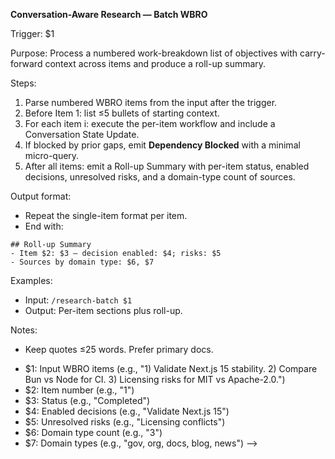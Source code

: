 **Conversation-Aware Research — Batch WBRO**

Trigger: $1

Purpose: Process a numbered work-breakdown list of objectives with carry-forward context across items and produce a roll-up summary.

Steps:

1. Parse numbered WBRO items from the input after the trigger.
2. Before Item 1: list ≤5 bullets of starting context.
3. For each item i: execute the per-item workflow and include a Conversation State Update.
4. If blocked by prior gaps, emit **Dependency Blocked** with a minimal micro-query.
5. After all items: emit a Roll-up Summary with per-item status, enabled decisions, unresolved risks, and a domain-type count of sources.

Output format:

- Repeat the single-item format per item.
- End with:

```
## Roll-up Summary
- Item $2: $3 — decision enabled: $4; risks: $5
- Sources by domain type: $6, $7
```

Examples:
- Input: `/research-batch $1`
- Output: Per-item sections plus roll-up.

Notes:
- Keep quotes ≤25 words. Prefer primary docs.

<!-- Placeholder mapping -->
- $1: Input WBRO items (e.g., "1) Validate Next.js 15 stability. 2) Compare Bun vs Node for CI. 3) Licensing risks for MIT vs Apache-2.0.")
- $2: Item number (e.g., "1")
- $3: Status (e.g., "Completed")
- $4: Enabled decisions (e.g., "Validate Next.js 15")
- $5: Unresolved risks (e.g., "Licensing conflicts")
- $6: Domain type count (e.g., "3")
- $7: Domain types (e.g., "gov, org, docs, blog, news") -->
